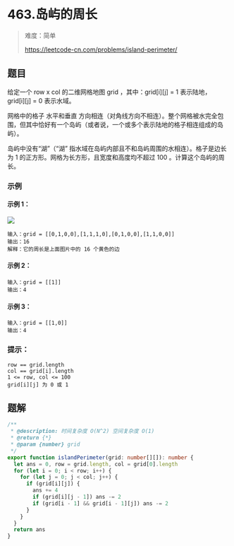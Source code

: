 # 463.岛屿的周长

> 难度：简单
>
> https://leetcode-cn.com/problems/island-perimeter/

## 题目

给定一个 row x col 的二维网格地图 grid ，其中：grid[i][j] = 1 表示陆地， grid[i][j] = 0 表示水域。

网格中的格子 水平和垂直 方向相连（对角线方向不相连）。整个网格被水完全包围，但其中恰好有一个岛屿（或者说，一个或多个表示陆地的格子相连组成的岛屿）。

岛屿中没有“湖”（“湖” 指水域在岛屿内部且不和岛屿周围的水相连）。格子是边长为 1 的正方形。网格为长方形，且宽度和高度均不超过 100 。计算这个岛屿的周长。

### 示例

#### 示例 1：

![](https://assets.leetcode-cn.com/aliyun-lc-upload/uploads/2018/10/12/island.png)
```
输入：grid = [[0,1,0,0],[1,1,1,0],[0,1,0,0],[1,1,0,0]]
输出：16
解释：它的周长是上面图片中的 16 个黄色的边
```

#### 示例 2：

```
输入：grid = [[1]]
输出：4
```

#### 示例 3：

```
输入：grid = [[1,0]]
输出：4
```

### 提示：

```
row == grid.length
col == grid[i].length
1 <= row, col <= 100
grid[i][j] 为 0 或 1
```

## 题解

```typescript
/**
 * @description: 时间复杂度 O(N^2) 空间复杂度 O(1)
 * @return {*}
 * @param {number} grid
 */
export function islandPerimeter(grid: number[][]): number {
  let ans = 0, row = grid.length, col = grid[0].length
  for (let i = 0; i < row; i++) {
    for (let j = 0; j < col; j++) {
      if (grid[i][j]) {
        ans += 4
        if (grid[i][j - 1]) ans -= 2
        if (grid[i - 1] && grid[i - 1][j]) ans -= 2
      }
    }
  }
  return ans
}
```